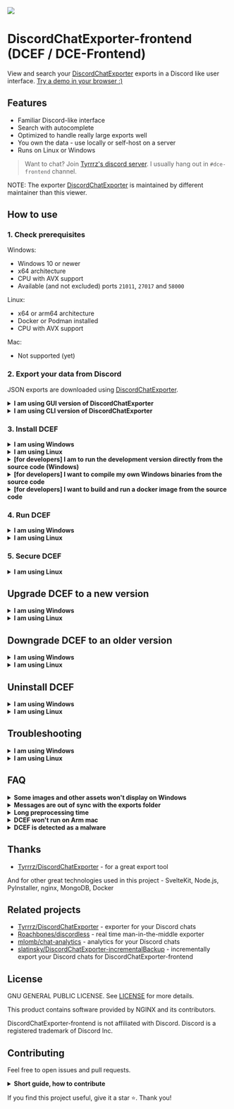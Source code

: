![](docs/screenshot.png)

# DiscordChatExporter-frontend (DCEF / DCE-Frontend)

View and search your [DiscordChatExporter](https://github.com/Tyrrrz/DiscordChatExporter) exports in a Discord like user interface. [Try a demo in your browser :)](https://dcef.slada.sk/)


## Features

- Familiar Discord-like interface
- Search with autocomplete
- Optimized to handle really large exports well
- You own the data - use locally or self-host on a server
- Runs on Linux or Windows 

> Want to chat? Join [Tyrrrz's discord server](https://discord.gg/2SUWKFnHSm). I usually hang out in `#dce-frontend` channel.

NOTE: The exporter [DiscordChatExporter](https://github.com/Tyrrrz/DiscordChatExporter) is maintained by different maintainer than this viewer.


## How to use

### 1. Check prerequisites

Windows:
- Windows 10 or newer
- x64 architecture
- CPU with AVX support
- Available (and not excluded) ports `21011`, `27017` and `58000`

Linux:
- x64 or arm64 architecture
- Docker or Podman installed
- CPU with AVX support

Mac:
- Not supported (yet)


### 2. Export your data from Discord

JSON exports are downloaded using [DiscordChatExporter](https://github.com/Tyrrrz/DiscordChatExporter).

<details><summary><b>I am using GUI version of DiscordChatExporter</b></summary>

1. Download the latest GUI version of [DiscordChatExporter](https://github.com/Tyrrrz/DiscordChatExporter/releases) - most commonly used is `DiscordChatExporter.win-x64.zip` for 64-bit Windows

2. If you want to export threads and forum posts, set `Show threads` option to `All` in the general settings of DiscordChatExporter

![](docs/dce-show-threads.png)

3. Obtain a Discord token by following [this guide](https://github.com/Tyrrrz/DiscordChatExporter/blob/master/.docs/Token-and-IDs.md)

4. Enter your Discord token to DiscordChatExporter and press Enter

5. If you have enabled `Show threads` option, load times are longer than expected, it will eventually load :)

6. Select the channels you want to export (or press CTRL+A to select all channels)

7. **Make sure that export format is set to `JSON` and `Format markdown` is disabled. Enable `Download assets`+`Reuse assets` option to download images, videos and other types of assets.**

![](docs/dce-export-more.png)

</details>

<details><summary><b>I am using CLI version of DiscordChatExporter</b></summary>

1. Download the latest CLI version of [DiscordChatExporter](https://github.com/Tyrrrz/DiscordChatExporter/releases) - most commonly used is `DiscordChatExporter.Cli.win-x64.zip` for 64-bit Windows
2. Extract it.
3. Open a terminal in the extracted folder by pressing ALT+D to highlight the path in the file explorer, then type type `cmd` and press Enter to open a terminal in that folder
3. Verify that DiscordChatExporter is working by running `DiscordChatExporter.Cli.exe --help`


Export all accessible channels, threads and forum posts in a server:

```bash
DiscordChatExporter.Cli.exe exportguild --token DISCORD_TOKEN -g SERVER_ID --media --reuse-media --markdown false --format Json --include-threads All --output OUTPUT_FOLDER_PATH
```


Export private messages:

```bash
DiscordChatExporter.Cli.exe exportdm --token DISCORD_TOKEN --media --reuse-media --markdown false --format Json --output OUTPUT_FOLDER_PATH
```

> TL;DR - always use `--media --reuse-media --markdown false --format Json` command line options for your exports to work with DCEF.


TIP: if you use Linux and want to automatically export your servers or DMs incrementally, you can try my [slatinsky/DiscordChatExporter-incrementalBackup](https://github.com/slatinsky/DiscordChatExporter-incrementalBackup) wrapper. You declare what you want to export in a config file and the wrapper will automatically export new messages from servers and DMs.

</details>


### 3. Install DCEF


<details><summary><b>I am using Windows</b></summary>

Only x64 architecture is supported. Won't work on Windows 7. Tested on Windows 10.

1. Download the latest release from [releases page](https://github.com/slatinsky/DiscordChatExporter-frontend/releases).
3. Extract the archive
4. Move your exports downloaded in the first chapter to `exports/` folder.
5. Apply a registry tweak located in `registry_tweaks/change_260_character_path_limit_to_32767.reg` and restart your computer. This tweak will increase the path limit to 32767 characters.

BUG: images and other assets won't load if the path to the assets [exceeds 260 characters](https://trac.nginx.org/nginx/ticket/1598) even with the registry tweak applied. FIX - Place your DCEF folder to a shorter path.

BETA BUILDS: Want to try new features? [Beta builds](https://github.com/slatinsky/DiscordChatExporter-frontend/actions/workflows/windows-build.yml). Beta builds are automatically built from the latest commit on `main` branch. (github account is needed to download them)

</details>




<details><summary><b>I am using Linux</b></summary>

Both `amd64` and `arm64` architectures are supported. Also your CPU is required to support AVX instructions (some VPS providers don't support it). Works for Raspberry Pi 5, but not on Raspberry Pi 4b (does not support AVX).

If you use `podman` instead of `docker`, replace `docker` with `podman` in the commands.

1. Pull the image from [docker hub](https://hub.docker.com/r/slada/dcef)

```bash
docker pull slada/dcef:main
```

2. Navigate to a folder with your exports downloaded in the first chapter

```bash
cd /path/to/your/exports
```

3. Run the container. This command will mount your current working directory to exports folder inside the container

```bash
docker run --restart=always --volume "$(pwd):/dcef/exports" --volume dcef_cache:/dcef/cache --name dcef -p 127.0.0.1:21011:21011 -it slada/dcef:main
```

The app will autostart with your computer if you are using `docker`. You need to create a systemd service to autostart the app if you use `podman`.

</details>


<details><summary><b>[for developers] I am to run the development version directly from the source code (Windows)</b></summary>

Install python3 and nodejs. Make sure that your `node --version` is at least `v18.17.1` and your `py --version` is at least `Python 3.11.0`. Make sure [Windows Terminal](https://github.com/microsoft/terminal) is installed (`wt --version`). Windows terminal is installed by default on Windows 11.
Install `nodemon` globally, which is used to automatically reload programs on change, by running `npm install -g nodemon`. Verify that it is installed correctly by running `nodemon --version`.

Then place your exports into `src/exports/` folder. Create that folder if it doesn't exist.

Then run in `cmd` the batch script `src/RUN_DEV.bat`:
```bash
cd src
RUN_DEV.bat
```

This script will install Python dependencies in virtual environment (stored in `src/_temp` folder) and will install frontend nodejs dependencies into `src/dcef/frontend/node_modules/`. Then it will open windows terminal with split panes with all the services needed to develop the app.

- frontend - automatically reloads on change. If you add a new dependency into `src/frontend/package.json`, close the watcher, run `npm install` and rerun `RUN_DEV.bat`
- fastapi - automatically reloads on change. Delete `src/_temp/fastapi/venv/` folder if you change a dependencies. Then rerun `RUN_DEV.bat`.
- nginx - needs to be restarted each time a config is updated - `taskkill /f /im dcefnginx.exe` and rerun `RUN_DEV.bat` again
- mongodb - if you need to clear the database, `taskkill /f /im dcefmongod.exe`, delete `src/_temp/mongodb/` folder and rerun `RUN_DEV.bat` again (preprocess will recreate the database from the scratch)
- preprocess - automatically reloads on change using nodemon. Delete `src/_temp/preprocess/venv/` folder if you change a dependencies. Then rerun `RUN_DEV.bat`.

</details>

<details><summary><b>[for developers] I want to compile my own Windows binaries from the source code</b></summary>

There are two ways to compile the Windows binaries:

1. Fork the project and run the github actions (located in `.github/workflows/windows-build.yml`) yourself. Then download the built binaries from the Github website.
2. Or follow the steps in previous chapter about setting up development environment. Then run `BUILD_RELEASE.bat` script located in `src/` directory. This script will compile the binaries and place them into `release/` folder. Test the binaries by running `release/dcef.exe`

Also you can download build for each commit into main branch from [my github actions](https://github.com/slatinsky/DiscordChatExporter-frontend/actions/workflows/windows-build.yml). You need to be logged-in to Github account to download them

</details>

<details><summary><b>[for developers] I want to build and run a docker image from the source code</b></summary>

Prerequisites: You need docker and git installed.

Clone the source code:

```bash
git clone https://github.com/slatinsky/DiscordChatExporter-frontend
cd DiscordChatExporter-frontend
```

Pull new changes from the git repository:

```bash
git pull
docker rm dcef --force
docker build -t dcef .
```


Run it:

```bash
cd release/exports/
docker run --restart=always --volume "$(pwd):/dcef/exports" --volume dcef_cache:/dcef/cache --name dcef -p 127.0.0.1:21011:21011 -d dcef
cd ../..
```


TIP: In case you encounter any problems with outdated exports, you can try to rebuild the database by deleting `dcef_cache` volume and then rerunning the container:

```bash
docker volume rm dcef_cache
```

</details>



### 4. Run DCEF

<details><summary><b>I am using Windows</b></summary>

1. Run `dcef.exe`
2. Wait for the program to process your exports. This will take several minutes
3. After preprocessing is finished, a window with graphical interface will appear. The same interface will also be available in your browser at [127.0.0.1:21011](http://127.0.0.1:21011/)

</details>


<details><summary><b>I am using Linux</b></summary>


Open [127.0.0.1:21011](http://127.0.0.1:21011/) in your browser to see graphical interface. It may take a while for all your exports to be visible. Check `docker logs dcef` to see the progress of the preprocessing.

TIP: change `-p 127.0.0.1:21011:21011` to `-p 21011:21011` in `docker run` command to make the viewer available from other devices in your network.

</details>


### 5. Secure DCEF

<details><summary><b>I am using Linux</b></summary>


The client-server architecture allows you to host the viewer on public servers. It is recommended to put the server behind another reverse proxy, such as nginx, that will handle SSL termination and authentication.

**Restrict open ports using firewall:**

Create firewall rules to open only TCP ports 22 (SSH) and 80 (HTTP) and enable firewall. If you want to use SSL, open port 443 (HTTPS) too.

```bash
ufw allow 22/tcp
ufw allow 80/tcp
ufw allow 443/tcp
ufw enable
```


**Check if DCEF port is bound only to loopback interface (localhost `127.0.0.1`):**

```bash
docker run ... -p 127.0.0.1:21011:21011 ...
```

**Secure the viewer with basic authentication:**

Create `.htpasswd` file:
```bash
sudo apt install apache2-utils
htpasswd -c /etc/nginx/.htpasswd <username>
<password>
```

**Change nginx site config to require authentication** (add lines `auth_basic` and `auth_basic_user_file`):

```conf
server {
        listen 80;

        location / {
            proxy_pass http://localhost:21011/;
            auth_basic           "Auth only";
            auth_basic_user_file /etc/nginx/.htpasswd;
        }
}
```

**Restart nginx:**

```bash
sudo systemctl restart nginx
```


NOTE: this is just a basic configuration and your password **is sent in plaintext**. If you own a domain, add SSL to encrypt the connection, use port 80 just to redirect to port 443. You can use free certificates from [Let's Encrypt](https://letsencrypt.org/) by configuring [Certbot](https://certbot.eff.org/) to automate the process. Find a more detailed guide on the internet.

</details>




## Upgrade DCEF to a new version

<details><summary><b>I am using Windows</b></summary>

1. Download the latest release zip from [releases page](https://github.com/slatinsky/DiscordChatExporter-frontend/releases) - name of the zip should be `DiscordChatExporter-frontend-vX.Y.Z-win.zip` where `X.Y.Z` is the version number.
2. Delete everything (except `exports/` folder) in your DiscordChatExporter-frontend folder.
3. Move everything (except `exports/` folder) from the new release zip to your DiscordChatExporter-frontend folder.

Tip: some upgrades don't require the database to be rebuilt. If you want to speed up the upgrade process, don't delete `_temp/mongodb/` folder. If the upgrade requires the database to be rebuilt, it will be handled automatically.

</details>

<details><summary><b>I am using Linux</b></summary>

Pull the new image from the [docker hub](https://hub.docker.com/r/slada/dcef) and restart the container.

```bash
cd path/to/your/exports/
docker rm dcef --force
docker image rm slada/dcef:main
docker pull slada/dcef:main
docker run --restart=always --volume "$(pwd):/dcef/exports" --volume dcef_cache:/dcef/cache --rm --name dcef -p 127.0.0.1:21011:21011 -it slada/dcef:main
```

</details>


## Downgrade DCEF to an older version

<details><summary><b>I am using Windows</b></summary>

1. Download older release zip from [releases page](https://github.com/slatinsky/DiscordChatExporter-frontend/releases) - name of the zip should be `DiscordChatExporter-frontend-vX.Y.Z-win.zip` where `X.Y.Z` is the version number.
2. Delete everything (except `exports/` folder) in your DiscordChatExporter-frontend folder.
3. **Delete `_temp/` folder**, which contains the database and other temporary files. This will force DCEF to rebuild the database from scratch and fill fix issues with the possibly incompatible database format.
4. Move everything (except `exports/` folder) from the release zip to your DiscordChatExporter-frontend folder.

</details>

<details><summary><b>I am using Linux</b></summary>

[Docker hub](https://hub.docker.com/r/slada/dcef) contains only the latest image built from the latest commit in main branch. if you want to use older version, you need to build the image from the source code.

Clone the git repository:

```bash
git clone https://github.com/slatinsky/DiscordChatExporter-frontend
cd DiscordChatExporter-frontend
```

Switch to the commit you want to build:

```bash
git checkout COMMIT_HASH
```

Remove the old image and the old database (`dcef_cache` volume):

```bash
docker rm dcef --force
docker volume rm dcef_cache
```

Build the image:

```bash
docker build -t dcef .
```

Run the image:

```bash
cd path/to/your/exports/
docker run --restart=always --volume "$(pwd):/dcef/exports" --volume dcef_cache:/dcef/cache --name dcef -p 127.0.0.1:21011:21011 -d dcef
```

</details>


## Uninstall DCEF

<details><summary><b>I am using Windows</b></summary>

This is a portable app. Just delete the folder with the app. But keep your exports from the `exports/` folder :).

Optionally also revert the registry tweak to decrease the path limit back to 260 characters. Run `registry_tweaks/restore_260_character_path_limit.reg` and restart your computer. But this is really not necessary.

</details>




<details><summary><b>I am using Linux</b></summary>

1. Kill and delete the container

```bash
docker rm dcef --force
```

2. Remove the volume

```bash
docker volume rm dcef_cache
```

3. Remove the image

```bash
docker image rm slada/dcef:main
```

</details>



## Troubleshooting

<details><summary><b>I am using Windows</b></summary>

Check the logs See logs `logs/dcef.log`.

Please check, if the top of the log contains line `windows-runner: OK: All required ports are available.`. DCEF needs ports `21011`, `27017`, `58000` to be available. If you have any of these ports occupied, DCEF won't start or won't work properly.

Check if one of those ports is not excluded by running `netsh int ipv4 show excludedportrange protocol=tcp`

Find line `found X json channel exports` - if this number is 0, you don't have any valid exports in `/exports/` folder. Did you export in `json` format instead of the default `html` format? Did you apply the registry tweak and restarted your computer?

Find if there is line `preprocess done` (at the end of lines `processing <PATH_TO_JSON_FILE>`) - if you see this line, preprocessing step finished successfully. If you don't see this line, please check if there is any stacktrace in the logs. Stacktrace looks like this:

```
Traceback (most recent call last):
  File "dcef/backend/preprocess/main_mongo.py", line 82, in <module>
    main(input_dir, output_dir)
  File "dcef/backend/preprocess/main_mongo.py", line 67, in main
    raise Exception("Example stack trace exception")
Exception: Example stack trace exception
```

Please [report this issue](https://github.com/slatinsky/DiscordChatExporter-frontend/issues/new) with the stacktrace attached.

The viewer is tested against standard install of Windows 10, so there may be issues if you have some non-standard Windows setup. [advanced users] If no other solution works for you, run Docker version of DCEF inside WSL2 and follow linux instructions.

</details>


<details><summary><b>I am using Linux</b></summary>

Check the logs

```bash
docker logs dcef
```


Find line `found X json channel exports` - if this number is 0, you don't have any valid exports in `/dcef/exports/` folder (inside the container). Did you mount the folder correctly? To debug this issue, get a shell inside the container and list the folder

```bash
docker exec -it dcef bash
cd /dcef/exports/
ls
```

Export should be visible in that `/dcef/exports/` folder

</details>


## FAQ

<details><summary><b>Some images and other assets won't display on Windows</b></summary>

ISSUE: Files in `/exports/` folder may exceed Windows path length limit of 260 characters. [An issue with nginx server](https://trac.nginx.org/nginx/ticket/1598) is preventing assets from being served correctly.

FIX: Move DCEF to a folder with shorter path, e.g. `C:\Users\User\Downloads\DiscordChatExporter-frontend-vX.Y.Z-win\` -> `C:\DCEF\`

</details>

<details><summary><b>Messages are out of sync with the exports folder</b></summary>

After you put your export to `exports/` folder, don't remove and don't move them. DCEF keeps track of files and other assets in this folder and if you remove or move them, they won't show up correctly in DCEF, because the old paths would become invalid.

**TL;DR - only adding new files to `exports/` folder is supported. If you want to remove or move files, you need to clear the database afterwards.**

Clearing database on Windows:
- close DCEF
- delete `_temp/mongodb/` folder
- start DCEF again

Clearing database on Linux:
- kill DCEF container
- remove `dcef_cache` volume (`docker volume rm dcef_cache`)
- start DCEF container again

</details>


<details><summary><b>Long preprocessing time</b></summary>

DCEF is not just an simple viewer. It needs to preprocess the data into a database, so you can search through the messages. This process can take a long time for large exports. The next time you run DCEF, the startup will be fast (it will only process new exports).

Impatient? Navigate to `http://127.0.0.1:21011/` in your browser to see already processed exports :)

</details>


<details><summary><b>DCEF won't run on Arm mac</b></summary>

Mac is not supported, but [this pull request](https://github.com/slatinsky/DiscordChatExporter-frontend/pull/30) may help you

</details>

<details><summary><b>DCEF is detected as a malware</b></summary>

DCEF is not a malware. It's a false positive. The project is open source, you can check the source code yourself.

The windows release is exactly the same as the ones built on Github's servers by [github actions](https://github.com/slatinsky/DiscordChatExporter-frontend/blob/main/.github/workflows/windows-build.yml). Executables (`nginx.exe`, `mongod.exe`) are sourced from their official websites. I upload releases manually, but the zip is exactly the same as the last successful build on github actions.

Docker image is built on Github's servers github actions [github actions](https://github.com/slatinsky/DiscordChatExporter-frontend/blob/main/.github/workflows/docker-image.yml) too. This action directly uploads the image to docker hub.

Tinfoil hat on? Replace `nginx.exe`, `mongod.exe`, `msvcp140.dll` and `vcruntime140_1.dll` with your own trusted copy. Then compile your own version from source code.

[Related discussion #13](https://github.com/slatinsky/DiscordChatExporter-frontend/discussions/13)

</details>


## Thanks

- [Tyrrrz/DiscordChatExporter](https://github.com/Tyrrrz/DiscordChatExporter) - for a great export tool

And for other great technologies used in this project - SvelteKit, Node.js, PyInstaller, nginx, MongoDB, Docker


## Related projects

- [Tyrrrz/DiscordChatExporter](https://github.com/Tyrrrz/DiscordChatExporter) - exporter for your Discord chats
- [Roachbones/discordless](https://github.com/Roachbones/discordless) - real time man-in-the-middle exporter
- [mlomb/chat-analytics](https://github.com/mlomb/chat-analytics) - analytics for your Discord chats
- [slatinsky/DiscordChatExporter-incrementalBackup](https://github.com/slatinsky/DiscordChatExporter-incrementalBackup) - incrementally export your Discord chats for DiscordChatExporter-frontend


## License

GNU GENERAL PUBLIC LICENSE. See [LICENSE](LICENSE) for more details.

This product contains software provided by NGINX and its contributors.

DiscordChatExporter-frontend is not affiliated with Discord. Discord is a registered trademark of Discord Inc.


## Contributing

Feel free to open issues and pull requests.

<details><summary><b>Short guide, how to contribute</b></summary>

- Fork the repository
- Create a new branch
- Implement your changes
- Commit and push your changes
- Create a pull request

</details>


If you find this project useful, give it a star ⭐. Thank you!
